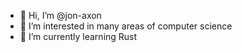 - 👋 Hi, I’m @jon-axon
- 👀 I’m interested in many areas of computer science
- 🌱 I’m currently learning Rust

<!---
jon-axon/jon-axon is a ✨ special ✨ repository because its `README.md` (this file) appears on your GitHub profile.
You can click the Preview link to take a look at your changes.
--->
